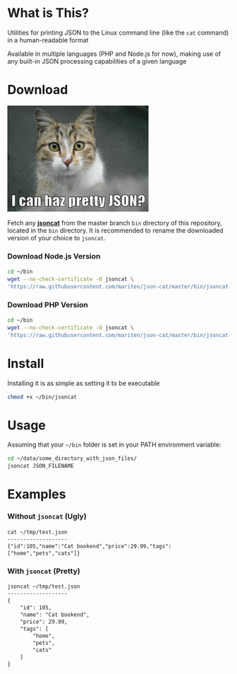 What is This?
=============
Utilities for printing JSON to the Linux command line (like the `cat` command) in a human-readable format

Available in multiple languages (PHP and Node.js for now), making use of any built-in JSON processing capabilities of a given language

Download
========
![**I can haz pretty JSON?**](misc/json-cat.png)

Fetch any [**jsoncat**](https://github.com/mariten/json-cat/blob/master/bin/) from the master branch `bin` directory of this repository, located in the `bin` directory.  It is recommended to rename the downloaded version of your choice to `jsoncat`.

### Download Node.js Version
```bash
cd ~/bin
wget --no-check-certificate -O jsoncat \
'https://raw.githubusercontent.com/mariten/json-cat/master/bin/jsoncat-node'
```

### Download PHP Version
```bash
cd ~/bin
wget --no-check-certificate -O jsoncat \
'https://raw.githubusercontent.com/mariten/json-cat/master/bin/jsoncat-php'
```

Install
=======
Installing it is as simple as setting it to be executable
```bash
chmod +x ~/bin/jsoncat
```

Usage
=====
Assuming that your `~/bin` folder is set in your PATH environment variable:

```bash
cd ~/data/some_directory_with_json_files/
jsoncat JSON_FILENAME
```

Examples
========
### Without `jsoncat` (Ugly)
```
cat ~/tmp/test.json
-------------------
{"id":105,"name":"Cat bookend","price":29.99,"tags":["home","pets","cats"]}
```

### With `jsoncat` (Pretty)
```
jsoncat ~/tmp/test.json
-------------------
{
    "id": 105,
    "name": "Cat bookend",
    "price": 29.99,
    "tags": [
        "home",
        "pets",
        "cats"
    ]
}
```
